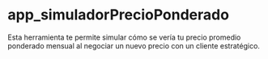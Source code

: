 # app_simuladorPrecioPonderado
Esta herramienta te permite simular cómo se vería tu precio promedio ponderado mensual al negociar un nuevo precio con un cliente estratégico.
